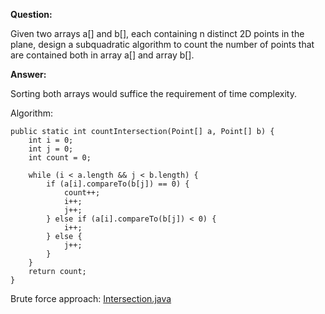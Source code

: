 **Question:** 

Given two arrays a[] and b[], each containing n distinct 2D points in the plane, design a subquadratic algorithm to count the number of points that are contained both in array a[] and array b[].
          
**Answer:**

Sorting both arrays would suffice the requirement of time complexity. 

Algorithm:

    public static int countIntersection(Point[] a, Point[] b) {
        int i = 0;
        int j = 0;
        int count = 0;

        while (i < a.length && j < b.length) {
            if (a[i].compareTo(b[j]) == 0) {
                count++;
                i++;
                j++;
            } else if (a[i].compareTo(b[j]) < 0) {
                i++;
            } else {
                j++;
            }
        }
        return count;
    }               

Brute force approach: [Intersection.java](https://github.com/10adnan75/DSA/blob/main/Algorithms/Arrays/Intersection.java)

